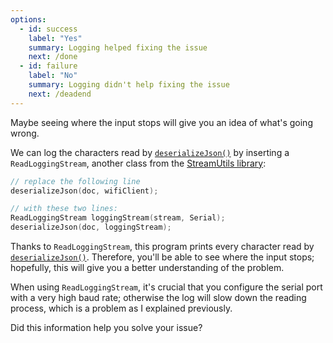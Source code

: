 ```yaml
---
options:
  - id: success
    label: "Yes"
    summary: Logging helped fixing the issue
    next: /done
  - id: failure
    label: "No"
    summary: Logging didn't help fixing the issue
    next: /deadend
---
```


Maybe seeing where the input stops will give you an idea of what's going wrong.

We can log the characters read by [`deserializeJson()`](/v6/api/json/deserializejson/) by inserting a `ReadLoggingStream`, another class from the [StreamUtils library](https://github.com/bblanchon/ArduinoStreamUtils):

```c++
// replace the following line
deserializeJson(doc, wifiClient);

// with these two lines:
ReadLoggingStream loggingStream(stream, Serial);
deserializeJson(doc, loggingStream);
```

Thanks to `ReadLoggingStream`, this program prints every character read by [`deserializeJson()`](/v6/api/json/deserializejson/). Therefore, you'll be able to see where the input stops; hopefully, this will give you a better understanding of the problem.

When using `ReadLoggingStream`, it's crucial that you configure the serial port with a very high baud rate; otherwise the log will slow down the reading process, which is a problem as I explained previously.

Did this information help you solve your issue?